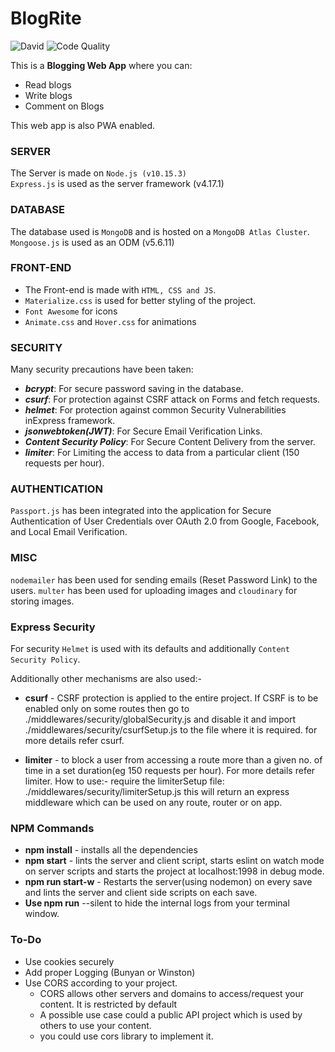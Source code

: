 # BlogRite

<a><img alt="David" src="https://img.shields.io/david/Aayush-1999/Blogrite?label=dependencies"></a>
<a><img alt="Code Quality" src="https://img.shields.io/badge/code%20quality-A-brightgreen"></a>

This is a **Blogging Web App** where you can:
- Read blogs
- Write blogs
- Comment on Blogs

This web app is also PWA enabled.

### SERVER

The Server is made on `Node.js (v10.15.3)`
<br/>
`Express.js` is used as the server framework (v4.17.1)

### DATABASE

The database used is `MongoDB` and is hosted on a `MongoDB Atlas Cluster`.
<br/>
`Mongoose.js` is used as an ODM (v5.6.11)

### FRONT-END

- The Front-end is made with `HTML, CSS and JS`.
- `Materialize.css` is used for better styling of the project.
- `Font Awesome` for icons
- `Animate.css` and `Hover.css` for animations

### SECURITY

Many security precautions have been taken:
- ***bcrypt***: For secure password saving in the database.
- ***csurf***: For protection against CSRF attack on Forms and fetch requests.
- ***helmet***: For protection against common Security Vulnerabilities inExpress framework.
- ***jsonwebtoken(JWT)***: For Secure Email Verification Links.
- ***Content Security Policy***: For Secure Content Delivery from the server.
- ***limiter***: For Limiting the access to data from a particular client (150 requests per hour).

### AUTHENTICATION

`Passport.js` has been integrated into the application for Secure Authentication of User Credentials over OAuth 2.0 from Google, Facebook, and Local Email Verification.

### MISC

`nodemailer` has been used for sending emails (Reset Password Link) to the users.
`multer` has been used for uploading images and `cloudinary` for storing images.

### Express Security

For security `Helmet` is used with its defaults and additionally `Content Security Policy`.

Additionally other mechanisms are also used:-

- **csurf** - CSRF protection is applied to the entire project. If CSRF is to be enabled only on some routes then go to ./middlewares/security/globalSecurity.js and disable it and import ./middlewares/security/csurfSetup.js to the file where it is required. for more details refer csurf.

- **limiter** - to block a user from accessing a route more than a given no. of time in a set duration(eg 150 requests per hour). For more details refer limiter. How to use:-
require the limiterSetup file: ./middlewares/security/limiterSetup.js
this will return an express middleware which can be used on any route, router or on app.

### NPM Commands
- **npm install** - installs all the dependencies
- **npm start** - lints the server and client script, starts eslint on watch mode on server scripts and starts the project at localhost:1998 in debug mode.
- **npm run start-w** - Restarts the server(using nodemon) on every save and lints the server and client side scripts on each save.
- **Use npm run** --silent <your-script> to hide the internal logs from your terminal window.


### To-Do

- Use cookies securely
- Add proper Logging (Bunyan or Winston)
- Use CORS according to your project.
  - CORS allows other servers and domains to access/request your content. It is restricted by default
  - A possible use case could a public API project which is used by others to use your content.
  - you could use cors library to implement it.